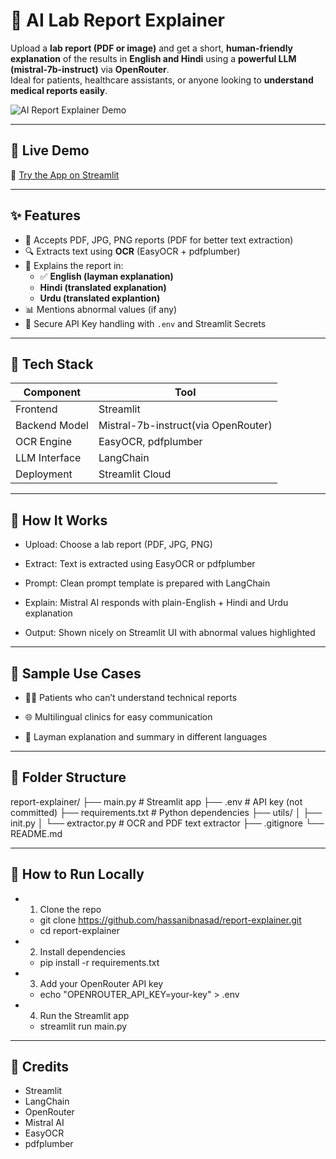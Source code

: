 # 🧠 AI Lab Report Explainer

Upload a **lab report (PDF or image)** and get a short, **human-friendly explanation** of the results in **English and Hindi** using a **powerful LLM (mistral-7b-instruct)** via **OpenRouter**.  
Ideal for patients, healthcare assistants, or anyone looking to **understand medical reports easily**.

![AI Report Explainer Demo](https://github.com/user-attachments/assets/695fb06e-f722-4f63-9118-31406e3095bb)
 <!-- Replace with actual image/GIF path -->

---

## 🚀 Live Demo

🔗 [Try the App on Streamlit](https://report-explainer-jv5sms6btbnf6nrmyxwmne.streamlit.app/)

---

## ✨ Features

- 📄 Accepts PDF, JPG, PNG reports (PDF for better text extraction)
- 🔍 Extracts text using **OCR** (EasyOCR + pdfplumber)
- 🧠 Explains the report in:
  - ✅ **English (layman explanation)**
  - **Hindi (translated explanation)**
  - **Urdu (translated explantion)**
- 📊 Mentions abnormal values (if any)
- 🔐 Secure API Key handling with `.env` and Streamlit Secrets

---

## 🧰 Tech Stack

| Component       | Tool                      |
|----------------|---------------------------|
| Frontend       | Streamlit                 |
| Backend Model  | Mistral-7b-instruct(via OpenRouter) |
| OCR Engine     | EasyOCR, pdfplumber       |
| LLM Interface  | LangChain                 |
| Deployment     | Streamlit Cloud           |

---

## 🧠 How It Works

- Upload: Choose a lab report (PDF, JPG, PNG)

- Extract: Text is extracted using EasyOCR or pdfplumber

- Prompt: Clean prompt template is prepared with LangChain

- Explain: Mistral AI responds with plain-English + Hindi and Urdu explanation

- Output: Shown nicely on Streamlit UI with abnormal values highlighted

---

## 📌 Sample Use Cases

- 🧑‍⚕️ Patients who can’t understand technical reports

- 🌐 Multilingual clinics for easy communication

- 🏥 Layman explanation and summary in different languages

---

## 📂 Folder Structure

report-explainer/
├── main.py # Streamlit app
├── .env # API key (not committed)
├── requirements.txt # Python dependencies
├── utils/
│ ├── init.py
│ └── extractor.py # OCR and PDF text extractor
├── .gitignore
└── README.md

---

## 🧪 How to Run Locally

- 1. Clone the repo
  - git clone https://github.com/hassanibnasad/report-explainer.git
  - cd report-explainer

- 2. Install dependencies
  - pip install -r requirements.txt

- 3. Add your OpenRouter API key
  - echo "OPENROUTER_API_KEY=your-key" > .env

- 4. Run the Streamlit app
  - streamlit run main.py
 
---

## 🙏 Credits

- Streamlit
- LangChain
- OpenRouter
- Mistral AI
- EasyOCR
- pdfplumber

